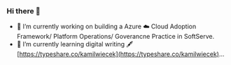 ### Hi there 👋
- 🔭 I’m currently working on building a Azure ☁️ Cloud Adoption Framework/ Platform Operations/ Goverancne Practice in SoftServe. 
- 🌱 I’m currently learning digital writing 🖋️ [https://typeshare.co/kamilwiecek](https://typeshare.co/kamilwiecek)...

<!--
**kwiecek/kwiecek** is a ✨ _special_ ✨ repository because its `README.md` (this file) appears on your GitHub profile.

Here are some ideas to get you started:

- 🔭 I’m currently working on ...
- 🌱 I’m currently learning ...
- 👯 I’m looking to collaborate on ...
- 🤔 I’m looking for help with ...
- 💬 Ask me about ...
- 📫 How to reach me: ...
- 😄 Pronouns: ...
- ⚡ Fun fact: ...
-->
